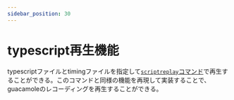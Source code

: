 ```yaml
---
sidebar_position: 30
---
```


# typescript再生機能
typescriptファイルとtimingファイルを指定して[`scriptreplay`コマンド](https://man7.org/linux/man-pages/man1/scriptreplay.1.html)で再生することができる。このコマンドと同様の機能を再現して実装することで、guacamoleのレコーディングを再生することができる。

